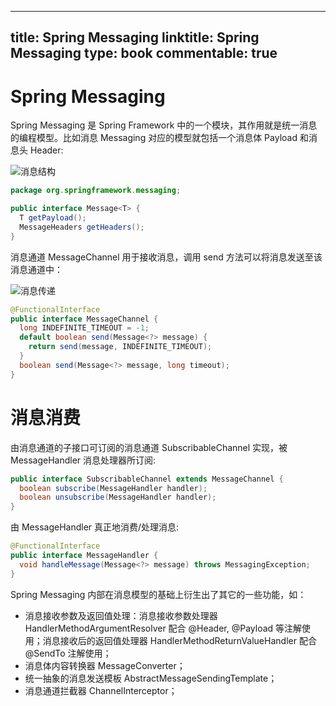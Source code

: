 
---
title: Spring Messaging
linktitle: Spring Messaging
type: book
commentable: true
---

# Spring Messaging

Spring Messaging 是 Spring Framework 中的一个模块，其作用就是统一消息的编程模型。比如消息 Messaging 对应的模型就包括一个消息体 Payload 和消息头 Header:

![消息结构](https://s2.ax1x.com/2019/10/19/KnCV2Q.png)

```java
package org.springframework.messaging;

public interface Message<T> {
  T getPayload();
  MessageHeaders getHeaders();
}
```

消息通道 MessageChannel 用于接收消息，调用 send 方法可以将消息发送至该消息通道中：

![消息传递](https://s2.ax1x.com/2019/10/19/KnCG24.png)

```java
@FunctionalInterface
public interface MessageChannel {
  long INDEFINITE_TIMEOUT = -1;
  default boolean send(Message<?> message) {
    return send(message, INDEFINITE_TIMEOUT);
  }
  boolean send(Message<?> message, long timeout);
}
```

# 消息消费

由消息通道的子接口可订阅的消息通道 SubscribableChannel 实现，被 MessageHandler 消息处理器所订阅:

```java
public interface SubscribableChannel extends MessageChannel {
  boolean subscribe(MessageHandler handler);
  boolean unsubscribe(MessageHandler handler);
}
```

由 MessageHandler 真正地消费/处理消息:

```java
@FunctionalInterface
public interface MessageHandler {
  void handleMessage(Message<?> message) throws MessagingException;
}
```

Spring Messaging 内部在消息模型的基础上衍生出了其它的一些功能，如：

- 消息接收参数及返回值处理：消息接收参数处理器 HandlerMethodArgumentResolver 配合 @Header, @Payload 等注解使用；消息接收后的返回值处理器 HandlerMethodReturnValueHandler 配合 @SendTo 注解使用；
- 消息体内容转换器 MessageConverter；
- 统一抽象的消息发送模板 AbstractMessageSendingTemplate；
- 消息通道拦截器 ChannelInterceptor；

    